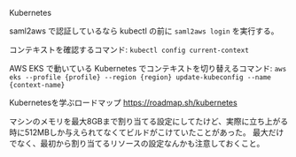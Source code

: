 Kubernetes

saml2aws で認証しているなら kubectl の前に `saml2aws login` を実行する。

コンテキストを確認するコマンド:
`kubectl config current-context`

AWS EKS で動いている Kubernetes でコンテキストを切り替えるコマンド:
`aws eks --profile {profile} --region {region} update-kubeconfig --name {context-name}`

Kubernetesを学ぶロードマップ
https://roadmap.sh/kubernetes

マシンのメモリを最大8GBまで割り当てる設定にしてたけど、実際に立ち上がる時に512MBしか与えられてなくてビルドがこけていたことがあった。
最大だけでなく、最初から割り当てるリソースの設定なんかも注意しておくこと。
